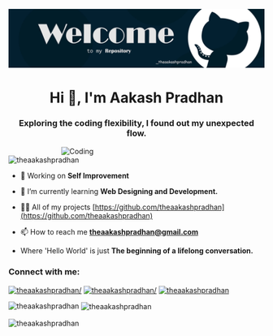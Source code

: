 ![logo](https://github.com/theaakashpradhan/theaakashpradhan/blob/main/d14112d-Cloudsmith-Integrations-Banner-GitHub.jpg)

<h1 align="center">Hi 👋, I'm Aakash Pradhan</h1>
<h3 align="center">Exploring the coding flexibility, I found out my unexpected flow.</h3>

<img align="right" alt="Coding" width="400" src="https://cdn.dribbble.com/users/1162077/screenshots/3848914/programmer.gif">



<p align="left"> <img src="https://komarev.com/ghpvc/?username=theaakashpradhan&label=Profile%20views&color=0e75b6&style=flat" alt="theaakashpradhan" /> </p>

- 🔭 Working on **Self Improvement**

- 🌱 I’m currently learning **Web Designing and Development.**

- 👨‍💻 All of my projects [https://github.com/theaakashpradhan](https://github.com/theaakashpradhan)

- 📫 How to reach me **theaakashpradhan@gmail.com**

- Where 'Hello World' is just **The beginning of a lifelong conversation.**

<h3 align="left">Connect with me:</h3>
<p align="left">
<a href="https://linkedin.com/in/theaakashpradhan/" target="blank"><img align="center" src="https://raw.githubusercontent.com/rahuldkjain/github-profile-readme-generator/master/src/images/icons/Social/linked-in-alt.svg" alt="theaakashpradhan/" height="30" width="40" /></a>
<a href="https://instagram.com/theaakashpradhan/" target="blank"><img align="center" src="https://raw.githubusercontent.com/rahuldkjain/github-profile-readme-generator/master/src/images/icons/Social/instagram.svg" alt="theaakashpradhan/" height="30" width="40" /></a>
<a href="https://www.behance.net/theaakashpradhan" target="blank"><img align="center" src="https://raw.githubusercontent.com/rahuldkjain/github-profile-readme-generator/master/src/images/icons/Social/behance.svg" alt="theaakashpradhan" height="30" width="40" /></a>
</p>

<p><img align="left" src="https://github-readme-stats.vercel.app/api/top-langs?username=theaakashpradhan&show_icons=true&locale=en&layout=compact" alt="theaakashpradhan" /></p>

<p>&nbsp;<img align="center" src="https://github-readme-stats.vercel.app/api?username=theaakashpradhan&show_icons=true&locale=en" alt="theaakashpradhan" /></p>

<p><img align="center" src="https://github-readme-streak-stats.herokuapp.com/?user=theaakashpradhan&" alt="theaakashpradhan" /></p>
